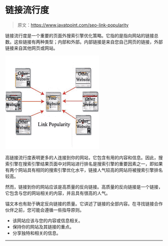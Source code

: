 # 链接流行度

> 原文：<https://www.javatpoint.com/seo-link-popularity>

链接流行度是一个重要的页面外搜索引擎优化策略。它指的是指向网站的链接总数。这些链接有两种类型；内部和外部。内部链接是来自您自己网页的链接，外部链接来自其他网页或网站。

![SEO Link popularity](img/b3d4b9f103ef58ac21896450d34012d4.png)

高链接流行度表明更多的人连接到你的网站，它包含有用的内容和信息。因此，搜索引擎在搜索引擎结果页面中对网站进行排名是搜索引擎的重要因素之一，即如果有两个网站具有相同的搜索引擎优化水平，链接人气较高的网站将被搜索引擎排名较高。

然而，链接到你的网站应该是高质量的反向链接。高质量的反向链接是一个链接，它包含与您的网站相关的内容，并且具有很高的人气。

锚文本也有助于确定反向链接的质量。它讲述了链接的全部内容。在寻找链接合作伙伴之前，您可能会遵循一些指导原则。

*   该网站应该与您的内容或信息相关。
*   保持你的网站及其链接的重点。
*   分享独特和相关的信息。

* * *